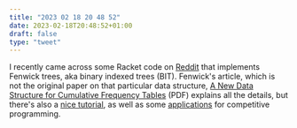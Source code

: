 ```yaml
---
title: "2023 02 18 20 48 52"
date: 2023-02-18T20:48:52+01:00
draft: false
type: "tweet"
---
```


I recently came across some Racket code on [Reddit][] that implements Fenwick trees, aka binary indexed trees (BIT). Fenwick's article, which is not the original paper on that particular data structure, [A New Data Structure for Cumulative Frequency Tables][] (PDF) explains all the details, but there's also a [nice tutorial][], as well as some [applications][] for competitive programming.

[Reddit]: https://www.reddit.com/r/RacketHomeworks/comments/10e5wih/how_to_implement_a_fenwick_tree/
[A New Data Structure for Cumulative Frequency Tables]: https://static.aminer.org/pdf/PDF/001/073/976/a_new_data_structure_for_cumulative_frequency_tables.pdf
[applications]: https://cp-algorithms.com/data_structures/fenwick.html#one-based-indexing-approach
[nice tutorial]: https://robert1003.github.io/2020/01/27/fenwick-tree.html
